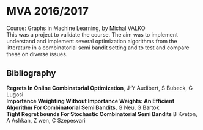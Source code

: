 # MVA 2016/2017
Course: Graphs in Machine Learning, by Michal VALKO  
This was a project to validate the course. The aim was to implement understand and implement several optimization algorithms from the litterature in a combinatorial semi bandit setting and to test and compare these on diverse issues.  
## Bibliography
**Regrets In Online Combinatorial Optimization**, J-Y Audibert, S Bubeck, G Lugosi  
**Importance Weighting Without Importance Weights: An Efficient Algorithm For Combinatorial Semi Bandits**, G Neu, G Bartok  
**Tight Regret bounds For Stochastic Combinatorial Semi Bandits** B Kveton, A Ashkan, Z wen, C Szepesvari  
